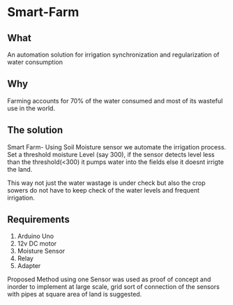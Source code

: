 # Smart-Farm

## What
An automation solution for irrigation synchronization and regularization of water consumption 

## Why
Farming accounts for 70% of the water consumed and most of its wasteful use in the world.
 
## The solution
Smart Farm- Using Soil Moisture sensor we automate the irrigation process.
Set a threshold moisture Level (say 300), if the sensor detects level less than the threshold(<300) it pumps water into the fields else it doesnt irrigte the land.

This way not just the water wastage is under check but also the crop sowers do not have to keep check of the water levels and frequent irrigation.

## Requirements
1. Arduino Uno
2. 12v DC motor
3. Moisture Sensor
4. Relay
5. Adapter

Proposed Method using one Sensor was used as proof of concept and inorder to implement at large scale, grid sort of connection of the sensors with pipes at square area of land is suggested.
